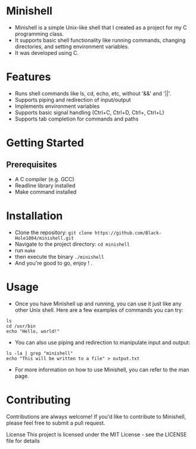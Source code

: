 # Minishell

- Minishell is a simple Unix-like shell that I created as a project for my C programming class.
- It supports basic shell functionality like running commands, changing directories, and setting environment variables.
- It was developed using C.
# Features
- Runs shell commands like ls, cd, echo, etc, without '&&' and '||'.
- Supports piping and redirection of input/output
- Implements environment variables
- Supports basic signal handling (Ctrl+C, Ctrl+D, Ctrl+\, Ctrl+L)
- Supports tab completion for commands and paths

# Getting Started
## Prerequisites
- A C compiler (e.g. GCC)
- Readline library installed
- Make command installed

# Installation
- Clone the repository:
```git clone https://github.com/Black-Hole1004/minishell.git```
- Navigate to the project directory:
 ```cd minishell```
 - run ```make```
 - then execute the binary ```./minishell```
 - And you're good to go, enjoy ! .
 
# Usage
- Once you have Minishell up and running, you can use it just like any other Unix shell. Here are a few examples of commands you can try:

```ls```  
```cd /usr/bin```  
```echo "Hello, world!" ```  
- You can also use piping and redirection to manipulate input and output:

``` ls -la | grep "minishell" ```   
```echo "This will be written to a file" > output.txt```  
- For more information on how to use Minishell, you can refer to the man page.

# Contributing
Contributions are always welcome! If you'd like to contribute to Minishell, please feel free to submit a pull request.

License
This project is licensed under the MIT License - see the LICENSE file for details

